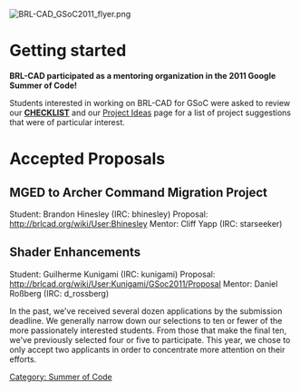 ![](BRL-CAD_GSoC2011_flyer.png "BRL-CAD_GSoC2011_flyer.png")

# Getting started

**BRL-CAD participated as a mentoring organization in the 2011 Google
Summer of Code!**

Students interested in working on BRL-CAD for GSoC were asked to review
our **[CHECKLIST](Summer_of_Code/Checklist "wikilink")** and our
[Project Ideas](Google_Summer_of_Code/Project_Ideas "wikilink") page for
a list of project suggestions that were of particular interest.

# Accepted Proposals

## MGED to Archer Command Migration Project

Student: Brandon Hinesley (IRC: bhinesley)
Proposal: <http://brlcad.org/wiki/User:Bhinesley>
Mentor: Cliff Yapp (IRC: starseeker)

## Shader Enhancements

Student: Guilherme Kunigami (IRC: kunigami)
Proposal: <http://brlcad.org/wiki/User:Kunigami/GSoc2011/Proposal>
Mentor: Daniel Roßberg (IRC: d_rossberg)

In the past, we've received several dozen applications by the submission
deadline. We generally narrow down our selections to ten or fewer of the
more passionately interested students. From those that make the final
ten, we've previously selected four or five to participate. This year,
we chose to only accept two applicants in order to concentrate more
attention on their efforts.

[Category: Summer of Code](Category:_Summer_of_Code "wikilink")